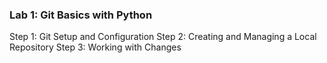 ### Lab 1: Git Basics with Python

Step 1: Git Setup and Configuration
Step 2: Creating and Managing a Local Repository
Step 3: Working with Changes
